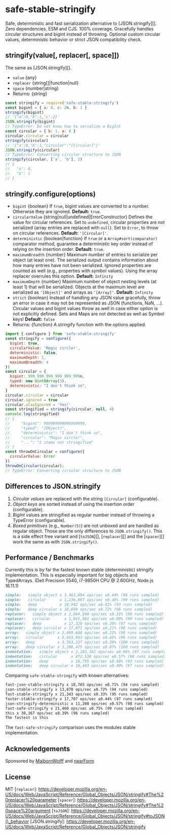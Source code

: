 # safe-stable-stringify
Safe, deterministic and fast serialization alternative to [JSON.stringify][].
Zero dependencies. ESM and CJS. 100% coverage.
Gracefully handles circular structures and bigint instead of throwing.
Optional custom circular values, deterministic behavior or strict JSON
compatibility check.
## stringify(value[, replacer[, space]])
The same as [JSON.stringify][].
* `value` {any}
* `replacer` {string[]|function|null}
* `space` {number|string}
* Returns: {string}
```js
const stringify = require('safe-stable-stringify')
const bigint = { a: 0, c: 2n, b: 1 }
stringify(bigint)
// '{"a":0,"b":1,"c":2}'
JSON.stringify(bigint)
// TypeError: Do not know how to serialize a BigInt
const circular = { b: 1, a: 0 }
circular.circular = circular
stringify(circular)
// '{"a":0,"b":1,"circular":"[Circular]"}'
JSON.stringify(circular)
// TypeError: Converting circular structure to JSON
stringify(circular, ['a', 'b'], 2)
// {
//   "a": 0,
//   "b": 1
// }
```
## stringify.configure(options)
* `bigint` {boolean} If `true`, bigint values are converted to a number. Otherwise
  they are ignored. **Default:** `true`.
* `circularValue` {string|null|undefined|ErrorConstructor} Defines the value for
  circular references. Set to `undefined`, circular properties are not
  serialized (array entries are replaced with `null`). Set to `Error`, to throw
  on circular references. **Default:** `'[Circular]'`.
* `deterministic` {boolean|function} If `true` or a `Array#sort(comparator)`
  comparator method, guarantee a deterministic key order instead of relying on
  the insertion order. **Default:** `true`.
* `maximumBreadth` {number} Maximum number of entries to serialize per object
  (at least one). The serialized output contains information about how many
  entries have not been serialized. Ignored properties are counted as well
  (e.g., properties with symbol values). Using the array replacer overrules this
  option. **Default:** `Infinity`
* `maximumDepth` {number} Maximum number of object nesting levels (at least 1)
  that will be serialized. Objects at the maximum level are serialized as
  `'[Object]'` and arrays as `'[Array]'`. **Default:** `Infinity`
* `strict` {boolean} Instead of handling any JSON value gracefully, throw an
  error in case it may not be represented as JSON (functions, NaN, ...).
  Circular values and bigint values throw as well in case either option is not
  explicitly defined. Sets and Maps are not detected as well as Symbol keys!
  **Default:** `false`
* Returns: {function} A stringify function with the options applied.
```js
import { configure } from 'safe-stable-stringify'
const stringify = configure({
  bigint: true,
  circularValue: 'Magic circle!',
  deterministic: false,
  maximumDepth: 1,
  maximumBreadth: 4
})
const circular = {
  bigint: 999_999_999_999_999_999n,
  typed: new Uint8Array(3),
  deterministic: "I don't think so",
}
circular.circular = circular
circular.ignored = true
circular.alsoIgnored = 'Yes!'
const stringified = stringify(circular, null, 4)
console.log(stringified)
// {
//     "bigint": 999999999999999999,
//     "typed": "[Object]",
//     "deterministic": "I don't think so",
//     "circular": "Magic circle!",
//     "...": "2 items not stringified"
// }
const throwOnCircular = configure({
  circularValue: Error
})
throwOnCircular(circular);
// TypeError: Converting circular structure to JSON
```
## Differences to JSON.stringify
1. _Circular values_ are replaced with the string `[Circular]` (configurable).
1. _Object keys_ are sorted instead of using the insertion order (configurable).
1. _BigInt_ values are stringified as regular number instead of throwing a
   TypeError (configurable).
1. _Boxed primitives_ (e.g., `Number(5)`) are not unboxed and are handled as
   regular object.
Those are the only differences to `JSON.stringify()`. This is a side effect free
variant and [`toJSON`][], [`replacer`][] and the [`spacer`][] work the same as
with `JSON.stringify()`.
## Performance / Benchmarks
Currently this is by far the fastest known stable (deterministic) stringify
implementation. This is especially important for big objects and TypedArrays.
(Dell Precision 5540, i7-9850H CPU @ 2.60GHz, Node.js 16.11.1)
```md
simple:   simple object x 3,463,894 ops/sec ±0.44% (98 runs sampled)
simple:   circular      x 1,236,007 ops/sec ±0.46% (99 runs sampled)
simple:   deep          x 18,942 ops/sec ±0.41% (93 runs sampled)
simple:   deep circular x 18,690 ops/sec ±0.72% (96 runs sampled)
replacer:   simple object x 2,664,940 ops/sec ±0.31% (98 runs sampled)
replacer:   circular      x 1,015,981 ops/sec ±0.09% (99 runs sampled)
replacer:   deep          x 17,328 ops/sec ±0.38% (97 runs sampled)
replacer:   deep circular x 17,071 ops/sec ±0.21% (98 runs sampled)
array:   simple object x 3,869,608 ops/sec ±0.22% (98 runs sampled)
array:   circular      x 3,853,943 ops/sec ±0.45% (96 runs sampled)
array:   deep          x 3,563,227 ops/sec ±0.20% (100 runs sampled)
array:   deep circular x 3,286,475 ops/sec ±0.07% (100 runs sampled)
indentation:   simple object x 2,183,162 ops/sec ±0.66% (97 runs sampled)
indentation:   circular      x 872,538 ops/sec ±0.57% (98 runs sampled)
indentation:   deep          x 16,795 ops/sec ±0.48% (93 runs sampled)
indentation:   deep circular x 16,443 ops/sec ±0.40% (97 runs sampled)
```
Comparing `safe-stable-stringify` with known alternatives:
```md
fast-json-stable-stringify x 18,765 ops/sec ±0.71% (94 runs sampled)
json-stable-stringify x 13,870 ops/sec ±0.72% (94 runs sampled)
fast-stable-stringify x 21,343 ops/sec ±0.33% (95 runs sampled)
faster-stable-stringify x 17,707 ops/sec ±0.44% (97 runs sampled)
json-stringify-deterministic x 11,208 ops/sec ±0.57% (98 runs sampled)
fast-safe-stringify x 21,460 ops/sec ±0.75% (99 runs sampled)
this x 30,367 ops/sec ±0.39% (96 runs sampled)
The fastest is this
```
The `fast-safe-stringify` comparison uses the modules stable implementation.
## Acknowledgements
Sponsored by [MaibornWolff](https://www.maibornwolff.de/) and [nearForm](http://nearform.com)
## License
MIT
[`replacer`]: https://developer.mozilla.org/en-US/docs/Web/JavaScript/Reference/Global_Objects/JSON/stringify#The%20replacer%20parameter
[`spacer`]: https://developer.mozilla.org/en-US/docs/Web/JavaScript/Reference/Global_Objects/JSON/stringify#The%20space%20argument
[`toJSON`]: https://developer.mozilla.org/en-US/docs/Web/JavaScript/Reference/Global_Objects/JSON/stringify#toJSON()_behavior
[JSON.stringify]: https://developer.mozilla.org/en-US/docs/Web/JavaScript/Reference/Global_Objects/JSON/stringify
